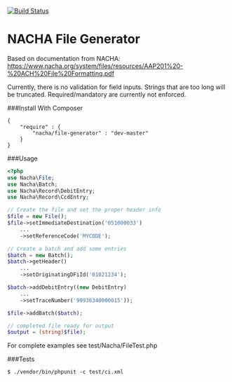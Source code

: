 [![Build Status](https://drone.io/github.com/philipwhitt/nacha-generator/status.png)](https://drone.io/github.com/philipwhitt/nacha-generator/latest)

NACHA File Generator
====================

Based on documentation from NACHA:
https://www.nacha.org/system/files/resources/AAP201%20-%20ACH%20File%20Formatting.pdf

Currently, there is no validation for field inputs. Strings that are too long will be truncated. Required/mandatory are currently not enforced.

###Install With Composer
```
{
	"require" : {
		"nacha/file-generator" : "dev-master"
	}
}
```

###Usage
```php
<?php
use Nacha\File;
use Nacha\Batch;
use Nacha\Record\DebitEntry;
use Nacha\Record\CcdEntry;

// Create the file and set the proper header info
$file = new File();
$file->setImmediateDestination('051000033')
	...
	->setReferenceCode('MYCODE');

// Create a batch and add some entries
$batch = new Batch();
$batch->getHeader()
	...
	->setOriginatingDFiId('01021234');

$batch->addDebitEntry((new DebitEntry)
	...
	->setTraceNumber('99936340000015'));

$file->addBatch($batch);

// completed file ready for output
$output = (string)$file);

```

For complete examples see test/Nacha/FileTest.php

###Tests
```
$ ./vendor/bin/phpunit -c test/ci.xml
```
